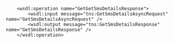         <wsdl:operation name="GetGetSmsDetailsResponse">
            <wsdl:input message="tns:GetSmsDetailsAsyncRequest" name="GetSmsDetailsAsyncRequest" />
            <wsdl:output message="tns:GetSmsDetailsResponse" name="GetSmsDetailsResponse" />
        </wsdl:operation>
